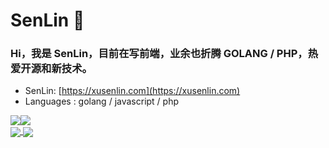 

# SenLin 🌱  

###  Hi，我是 SenLin，目前在写前端，业余也折腾 GOLANG / PHP，热爱开源和新技术。


-  SenLin: [https://xusenlin.com](https://xusenlin.com)
-  Languages : golang / javascript / php


<div style="display:flex">
  <img src = "https://github-readme-stats.vercel.app/api?username=xusenlin&count_private=true&show_icons=true&theme=github&line_height=40">
  <img src = "https://github-readme-stats.vercel.app/api/top-langs/?username=xusenlin&theme=github">
</div>

<a href="https://github.com/xusenlin/imgo">
  <img align="center" src="https://github-readme-stats.vercel.app/api/pin/?username=xusenlin&repo=imgo&theme=github" />
</a>

<a href="https://github.com/xusenlin/cdp-ui">
  <img align="center" src="https://github-readme-stats.vercel.app/api/pin/?username=xusenlin&repo=cdp-ui&theme=github" />
</a>
